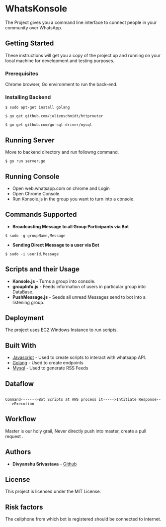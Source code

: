 # WhatsKonsole

The Project gives you a command line interface to connect people in your community 
over WhatsApp.

## Getting Started

These instructions will get you a copy of the project up and running on your local machine for development and testing purposes. 

### Prerequisites

Chrome browser, Go environment to run the back-end.


### Installing Backend


```
$ sudo apt-get install golang
```
```
$ go get github.com/julienschmidt/httprouter
```
```
$ go get github.com/go-sql-driver/mysql
```

## Running Server

Move to backend directory and run followng command.

```
$ go run server.go
```

## Running Console

* Open web.whatsapp.com on chrome and Login
* Open Chrome Console.
* Run Konsole.js in the group you want to turn into a console.


## Commands Supported

* **Broadcasting Message to all Group Participants via Bot**
 ```apple js
$ sudo -g groupName,Message    
```

* **Sending Direct Message to a user via Bot**
```
$ sudo -i userId,Message
```

## Scripts and their Usage

* **Konsole.js** - Turns a group into console.
* **groupInfo.js** - Feeds information of users in particular group into DataBase.
* **PushMessage.js** - Seeds all unread Messages send to bot into a listening group.



## Deployment

The project uses EC2 Windows Instance to run scripts.


## Built With

* [Javascript](https://www.javascript.com/) - Used to create scripts to interact with whatsapp API.
* [Golang](https://golang.org/) - Used to create endpoints
* [Mysql](https://www.mysql.com/) - Used to generate RSS Feeds


## Dataflow

```apple js

Command------->Bot Scripts at AWS process it----->Intitiate Response----->Execution

```


## Workflow

Master is our holy grail, Never directly push into master, create a pull request .

## Authors

* **Divyanshu Srivastava**  - [Github](https://github.com/newts7)



## License

This project is licensed under the MIT License. 

## Risk factors

The cellphone from which bot is registered should be connected to internet.
